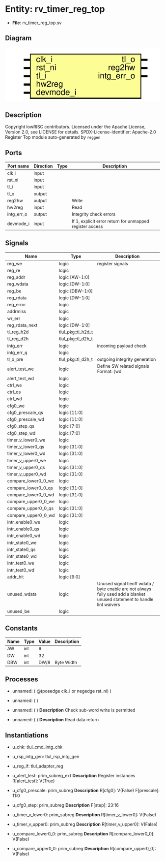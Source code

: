 # Entity: rv_timer_reg_top

- **File**: rv_timer_reg_top.sv
## Diagram

![Diagram](rv_timer_reg_top.svg "Diagram")
## Description

Copyright lowRISC contributors.
 Licensed under the Apache License, Version 2.0, see LICENSE for details.
 SPDX-License-Identifier: Apache-2.0
 Register Top module auto-generated by `reggen`
 
## Ports

| Port name  | Direction | Type | Description                                              |
| ---------- | --------- | ---- | -------------------------------------------------------- |
| clk_i      | input     |      |                                                          |
| rst_ni     | input     |      |                                                          |
| tl_i       | input     |      |                                                          |
| tl_o       | output    |      |                                                          |
| reg2hw     | output    |      | Write                                                    |
| hw2reg     | input     |      | Read                                                     |
| intg_err_o | output    |      | Integrity check errors                                   |
| devmode_i  | input     |      | If 1, explicit error return for unmapped register access |
## Signals

| Name                | Type               | Description                                                                                                               |
| ------------------- | ------------------ | ------------------------------------------------------------------------------------------------------------------------- |
| reg_we              | logic              | register signals                                                                                                          |
| reg_re              | logic              |                                                                                                                           |
| reg_addr            | logic [AW-1:0]     |                                                                                                                           |
| reg_wdata           | logic [DW-1:0]     |                                                                                                                           |
| reg_be              | logic [DBW-1:0]    |                                                                                                                           |
| reg_rdata           | logic [DW-1:0]     |                                                                                                                           |
| reg_error           | logic              |                                                                                                                           |
| addrmiss            | logic              |                                                                                                                           |
| wr_err              | logic              |                                                                                                                           |
| reg_rdata_next      | logic [DW-1:0]     |                                                                                                                           |
| tl_reg_h2d          | tlul_pkg::tl_h2d_t |                                                                                                                           |
| tl_reg_d2h          | tlul_pkg::tl_d2h_t |                                                                                                                           |
| intg_err            | logic              | incoming payload check                                                                                                    |
| intg_err_q          | logic              |                                                                                                                           |
| tl_o_pre            | tlul_pkg::tl_d2h_t | outgoing integrity generation                                                                                             |
| alert_test_we       | logic              | Define SW related signals Format: <reg>_<field>_{wd|we|qs} or <reg>_{wd|we|qs} if field == 1 or 0                         |
| alert_test_wd       | logic              |                                                                                                                           |
| ctrl_we             | logic              |                                                                                                                           |
| ctrl_qs             | logic              |                                                                                                                           |
| ctrl_wd             | logic              |                                                                                                                           |
| cfg0_we             | logic              |                                                                                                                           |
| cfg0_prescale_qs    | logic [11:0]       |                                                                                                                           |
| cfg0_prescale_wd    | logic [11:0]       |                                                                                                                           |
| cfg0_step_qs        | logic [7:0]        |                                                                                                                           |
| cfg0_step_wd        | logic [7:0]        |                                                                                                                           |
| timer_v_lower0_we   | logic              |                                                                                                                           |
| timer_v_lower0_qs   | logic [31:0]       |                                                                                                                           |
| timer_v_lower0_wd   | logic [31:0]       |                                                                                                                           |
| timer_v_upper0_we   | logic              |                                                                                                                           |
| timer_v_upper0_qs   | logic [31:0]       |                                                                                                                           |
| timer_v_upper0_wd   | logic [31:0]       |                                                                                                                           |
| compare_lower0_0_we | logic              |                                                                                                                           |
| compare_lower0_0_qs | logic [31:0]       |                                                                                                                           |
| compare_lower0_0_wd | logic [31:0]       |                                                                                                                           |
| compare_upper0_0_we | logic              |                                                                                                                           |
| compare_upper0_0_qs | logic [31:0]       |                                                                                                                           |
| compare_upper0_0_wd | logic [31:0]       |                                                                                                                           |
| intr_enable0_we     | logic              |                                                                                                                           |
| intr_enable0_qs     | logic              |                                                                                                                           |
| intr_enable0_wd     | logic              |                                                                                                                           |
| intr_state0_we      | logic              |                                                                                                                           |
| intr_state0_qs      | logic              |                                                                                                                           |
| intr_state0_wd      | logic              |                                                                                                                           |
| intr_test0_we       | logic              |                                                                                                                           |
| intr_test0_wd       | logic              |                                                                                                                           |
| addr_hit            | logic [9:0]        |                                                                                                                           |
| unused_wdata        | logic              | Unused signal tieoff wdata / byte enable are not always fully used add a blanket unused statement to handle lint waivers  |
| unused_be           | logic              |                                                                                                                           |
## Constants

| Name | Type | Value | Description |
| ---- | ---- | ----- | ----------- |
| AW   | int  | 9     |             |
| DW   | int  | 32    |             |
| DBW  | int  | DW/8  | Byte Width  |
## Processes
- unnamed: ( @(posedge clk_i or negedge rst_ni) )
- unnamed: (  )
- unnamed: (  )
**Description**
Check sub-word write is permitted

- unnamed: (  )
**Description**
Read data return

## Instantiations

- u_chk: tlul_cmd_intg_chk
- u_rsp_intg_gen: tlul_rsp_intg_gen
- u_reg_if: tlul_adapter_reg
- u_alert_test: prim_subreg_ext
**Description**
Register instances
R[alert_test]: V(True)

- u_cfg0_prescale: prim_subreg
**Description**
R[cfg0]: V(False)
F[prescale]: 11:0

- u_cfg0_step: prim_subreg
**Description**
F[step]: 23:16

- u_timer_v_lower0: prim_subreg
**Description**
R[timer_v_lower0]: V(False)

- u_timer_v_upper0: prim_subreg
**Description**
R[timer_v_upper0]: V(False)

- u_compare_lower0_0: prim_subreg
**Description**
R[compare_lower0_0]: V(False)

- u_compare_upper0_0: prim_subreg
**Description**
R[compare_upper0_0]: V(False)


